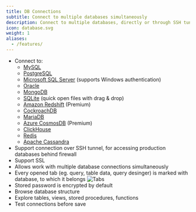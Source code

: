 ```yaml
---
title: DB Connections
subtitle: Connect to multiple databases simultaneously
description: Connect to multiple databases, directly or through SSH tunnel
icon: database.svg
weight: 1
aliases:
  - /features/
---
```


* Connect to:
  * [MySQL](/database/mysql-client)
  * [PostgreSQL](/database/postgresql-client)
  * [Microsoft SQL Server](/database/mssql-client) (supports Windows authentication)
  * [Oracle](/database/oracle-client)
  * [MongoDB](/database/mongodb-client)
  * [SQLite](/database/sqlite-client) (quick open files with drag & drop)
  * [Amazon Redshift](/database/redshift-client) (Premium)
  * [CockroachDB](/database/cockroachdb-client)
  * [MariaDB](/database/mariadb-client)
  * [Azure CosmosDB](/database/cosmosdb-client) (Premium)
  * [ClickHouse](/database/clickhouse-client)
  * [Redis](/database/redis-client)
  * [Apache Cassandra](/database/cassandra-client)
* Support connection over SSH tunnel, for accessing production databases behind firewall
* Support SSL
* Allows work with multiple database connections simultaneously
* Every opened tab (eg. query, table data, query desinger) is marked with database, to which it belongs
![Tabs](/fragments/dbtabs.png)
* Stored password is encrypted by default
* Browse database structure
* Explore tables, views, stored procedures, functions
* Test connections before save
